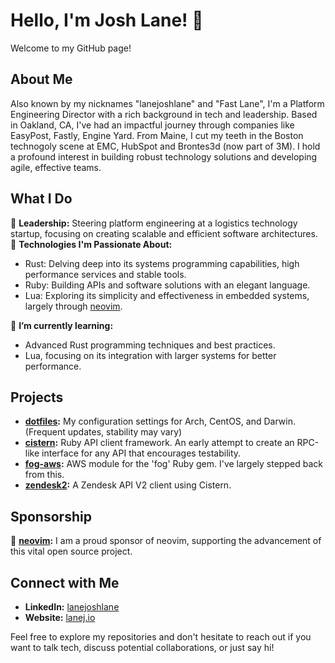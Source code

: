 # Hello, I'm Josh Lane! 👋

Welcome to my GitHub page!

## About Me
Also known by my nicknames "lanejoshlane" and "Fast Lane", I'm a Platform Engineering Director with a rich background in tech and leadership. Based in Oakland, CA, I've had an impactful journey through companies like EasyPost, Fastly, Engine Yard.  From Maine, I cut my teeth in the Boston technogoly scene at EMC, HubSpot and Brontes3d (now part of 3M). I hold a profound interest in building robust technology solutions and developing agile, effective teams.

## What I Do
🚀 **Leadership:** Steering platform engineering at a logistics technology startup, focusing on creating scalable and efficient software architectures.
🔧 **Technologies I'm Passionate About:**
- Rust: Delving deep into its systems programming capabilities, high performance services and stable tools.
- Ruby: Building APIs and software solutions with an elegant language.
- Lua: Exploring its simplicity and effectiveness in embedded systems, largely through [neovim](https://github.com/neovim/neovim).

🌱 **I’m currently learning:**
- Advanced Rust programming techniques and best practices.
- Lua, focusing on its integration with larger systems for better performance.

## Projects
- **[dotfiles](https://github.com/lanej/dotfiles):** My configuration settings for Arch, CentOS, and Darwin. (Frequent updates, stability may vary)
- **[cistern](https://github.com/lanej/cistern):** Ruby API client framework.  An early attempt to create an RPC-like interface for any API that encourages testability.
- **[fog-aws](https://github.com/fog/fog-aws):** AWS module for the 'fog' Ruby gem.  I've largely stepped back from this.
- **[zendesk2](https://github.com/lanej/zendesk2):** A Zendesk API V2 client using Cistern.

## Sponsorship
🌟 **[neovim](https://github.com/neovim/neovim):** I am a proud sponsor of neovim, supporting the advancement of this vital open source project.

## Connect with Me
- **LinkedIn:** [lanejoshlane](https://www.linkedin.com/in/lanejoshlane/)
- **Website:** [lanej.io](http://lanej.io)

Feel free to explore my repositories and don't hesitate to reach out if you want to talk tech, discuss potential collaborations, or just say hi!
